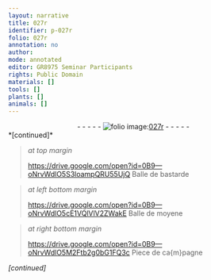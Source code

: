 ```yaml
---
layout: narrative
title: 027r
identifier: p-027r
folio: 027r
annotation: no
author:
mode: annotated
editor: GR8975 Seminar Participants
rights: Public Domain
materials: []
tools: []
plants: []
animals: []
---
```


<div class="folio" align="center">- - - - - <a href="http://gallica.bnf.fr/ark:/12148/btv1b10500001g/f59.image" target="_blank"><img src="https://cu-mkp.github.io/2017-workshop-edition/assets/photo-icon.png" alt="folio image: " style="display:inline-block; margin-bottom:-3px;"/>027r</a> - - - - - </div>   
*[continued]*
  
> *at top margin*
> 
>    https://drive.google.com/open?id=0B9—oNrvWdlO5S3loampQRU55UjQ Balle de bastarde 
 
> *at left bottom margin*
> 
>    https://drive.google.com/open?id=0B9—oNrvWdlO5cE1VQlVlV2ZWakE Balle de moyene 
 
> *at right bottom margin*
> 
>    https://drive.google.com/open?id=0B9—oNrvWdlO5M2Ftb2g0bG1FQ3c Piece de ca{m}pagne 
 
*[continued]*
 